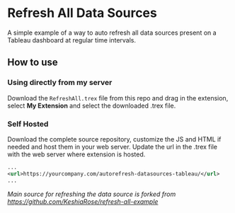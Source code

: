 # Refresh All Data Sources

A simple example of a way to auto refresh all data sources present on a Tableau dashboard at regular time intervals.

## How to use

### Using directly from my server

Download the `RefreshAll.trex` file from this repo and drag in the extension, select **My Extension** and select the downloaded .trex file.

### Self Hosted

Download the complete source repository, customize the JS and HTML if needed and host them in your web server. Update the url in the .trex file with the web server where extension is hosted.

```xml
...
<url>https://yourcompany.com/autorefresh-datasources-tableau/</url>
...

```

_Main source for refreshing the data source is forked from https://github.com/KeshiaRose/refresh-all-example_
